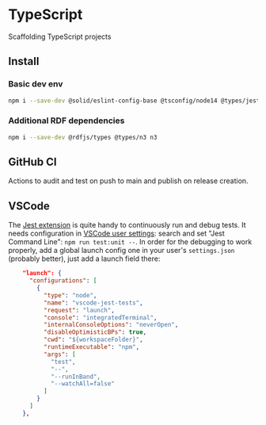 # TypeScript

Scaffolding TypeScript projects

## Install

### Basic dev env

```bash
npm i --save-dev @solid/eslint-config-base @tsconfig/node14 @types/jest @types/node @typescript-eslint/eslint-plugin @typescript-eslint/parser eslint eslint-config-airbnb-base eslint-config-prettier eslint-plugin-import eslint-plugin-jest eslint-plugin-prettier jest prettier ts-jest typescript
```

### Additional RDF dependencies

```bash
npm i --save-dev @rdfjs/types @types/n3 n3
```

## GitHub CI

Actions to audit and test on push to main and publish on release creation.

## VSCode

The [Jest extension](https://marketplace.visualstudio.com/items?itemName=Orta.vscode-jest) is quite handy to continuously run and debug tests. It needs configuration in [VSCode user settings](https://code.visualstudio.com/docs/getstarted/settings): search and set "Jest Command Line": `npm run test:unit --`. In order for the debugging to work properly, add a global launch config one in your user's `settings.json` (probably better), just add a launch field there:

```json
    "launch": {
      "configurations": [
        {
          "type": "node",
          "name": "vscode-jest-tests",
          "request": "launch",
          "console": "integratedTerminal",
          "internalConsoleOptions": "neverOpen",
          "disableOptimisticBPs": true,
          "cwd": "${workspaceFolder}",
          "runtimeExecutable": "npm",
          "args": [
            "test",
            "--",
            "--runInBand",
            "--watchAll=false"
          ]
        }
      ]
    },
```
